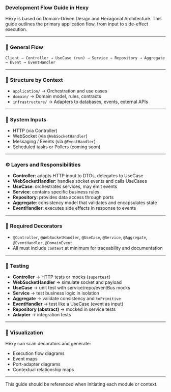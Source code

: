 ### Development Flow Guide in Hexy

Hexy is based on Domain-Driven Design and Hexagonal Architecture. This guide outlines the primary application flow, from input to side-effect execution.

---

### 🔁 General Flow

```plaintext
Client → Controller → UseCase (run) → Service → Repository → Aggregate → Event → EventHandler
```

---

### 🧱 Structure by Context

- `application/` → Orchestration and use cases
- `domain/` → Domain model, rules, contracts
- `infrastructure/` → Adapters to databases, events, external APIs

---

### 🎯 System Inputs

- HTTP (via Controller)
- WebSocket (via `@WebSocketHandler`)
- Messaging / Events (via `@EventHandler`)
- Scheduled tasks or Pollers (coming soon)

---

### ⚙️ Layers and Responsibilities

- **Controller**: adapts HTTP input to DTOs, delegates to UseCase
- **WebSocketHandler**: handles socket events and calls UseCases
- **UseCase**: orchestrates services, may emit events
- **Service**: contains specific business rules
- **Repository**: provides data access through ports
- **Aggregate**: consistency model that validates and encapsulates state
- **EventHandler**: executes side effects in response to events

---

### 🧩 Required Decorators

- `@Controller`, `@WebSocketHandler`, `@UseCase`, `@Service`, `@Aggregate`, `@EventHandler`, `@DomainEvent`
- All must include `context` at minimum for traceability and documentation

---

### 🧪 Testing

- **Controller** → HTTP tests or mocks (`supertest`)
- **WebSocketHandler** → simulate socket and payload
- **UseCase** → unit test with service/repo/eventBus mocks
- **Service** → test business logic in isolation
- **Aggregate** → validate consistency and `toPrimitive`
- **EventHandler** → test like a UseCase (event as input)
- **Repository (abstract)** → mocked in service tests
- **Adapter** → integration tests

---

### 🧠 Visualization

Hexy can scan decorators and generate:

- Execution flow diagrams
- Event maps
- Port-adapter diagrams
- Contextual relationship maps

---

This guide should be referenced when initiating each module or context.
